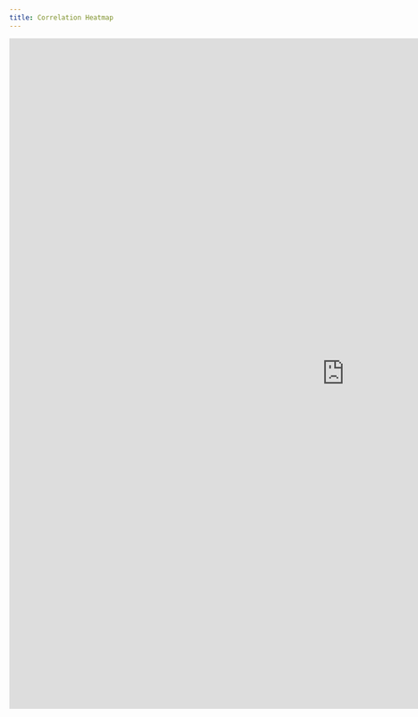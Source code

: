```yaml
---
title: Correlation Heatmap
---
```


<style>
  @import url(http://fonts.googleapis.com/css?family=Yanone+Kaffeesatz:400,700);
  
  #chart {
    position: relative;
    left: -250px;
  }



</style>

<!---
  <script>
    d3.select("#graph").append("div")
        .attr("class", "rule")
        .call(context.rule());
  </script> -->

<section class="chart">
    <iframe class="chart" width="1200" height="1200" marginwidth="-500" marginheight="0" align="center" frameborder="0" scrolling="no" src="https://plot.ly/~hpsilva/34.embed"></iframe>

</section>


